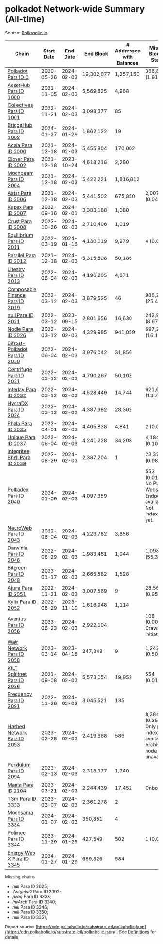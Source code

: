 # polkadot Network-wide Summary (All-time)

Source: [Polkaholic.io](https://polkaholic.io)


| Chain            | Start Date | End Date | End Block | # Addresses with Balances | Missing Blocks / Status |
| ---------------- | ---------- | ---------| --------- | ------------------------- | ----------------------- |
| [Polkadot Para ID 0](/polkadot/0-polkadot) | 2020-05-26 | 2024-02-03 | 19,302,077 |  1,257,150 | 368,865 (1.91%)  |
| [AssetHub Para ID 1000](/polkadot/1000-assethub) | 2021-11-05 | 2024-02-03 | 5,569,825 |  4,968 |    |
| [Collectives Para ID 1001](/polkadot/1001-collectives) | 2022-11-21 | 2024-02-03 | 3,098,377 |  85 |    |
| [BridgeHub Para ID 1002](/polkadot/1002-bridgehub) | 2024-01-27 | 2024-01-29 | 1,862,122 |  19 |    |
| [Acala Para ID 2000](/polkadot/2000-acala) | 2021-12-18 | 2024-02-03 | 5,455,904 |  170,002 |    |
| [Clover Para ID 2002](/polkadot/2002-clover) | 2021-12-18 | 2023-10-24 | 4,618,218 |  2,280 |    |
| [Moonbeam Para ID 2004](/polkadot/2004-moonbeam) | 2021-12-18 | 2024-02-03 | 5,422,221 |  1,816,812 |    |
| [Astar Para ID 2006](/polkadot/2006-astar) | 2021-12-18 | 2024-02-03 | 5,441,502 |  675,850 | 2,007 (0.04%)  |
| [Kapex Para ID 2007](/polkadot/2007-kapex) | 2022-09-16 | 2024-02-01 | 3,383,188 |  1,080 |    |
| [Crust Para ID 2008](/polkadot/2008-crust) | 2022-10-26 | 2024-02-03 | 2,710,406 |  1,019 |    |
| [Equilibrium Para ID 2011](/polkadot/2011-equilibrium) | 2022-03-19 | 2024-01-16 | 4,130,019 |  9,979 | 4 (0.00%)  |
| [Parallel Para ID 2012](/polkadot/2012-parallel) | 2021-12-18 | 2024-02-03 | 5,315,508 |  50,186 |    |
| [Litentry Para ID 2013](/polkadot/2013-litentry) | 2022-06-04 | 2024-02-03 | 4,196,205 |  4,871 |    |
| [Composable Finance Para ID 2019](/polkadot/2019-composable) | 2022-03-12 | 2024-02-03 | 3,879,525 |  46 | 988,228 (25.47%)  |
| [null Para ID 2021](/polkadot/2021-efinity) | 2022-03-12 | 2023-09-15 | 2,801,656 |  16,630 | 242,949 (8.67%)  |
| [Nodle Para ID 2026](/polkadot/2026-nodle) | 2022-03-12 | 2024-02-03 | 4,329,985 |  941,059 | 697,249 (16.10%)  |
| [Bifrost-Polkadot Para ID 2030](/polkadot/2030-bifrost) | 2022-06-04 | 2024-02-03 | 3,976,042 |  31,856 |    |
| [Centrifuge Para ID 2031](/polkadot/2031-centrifuge) | 2022-03-12 | 2024-02-03 | 4,790,267 |  50,102 |    |
| [Interlay Para ID 2032](/polkadot/2032-interlay) | 2022-03-12 | 2024-02-03 | 4,528,449 |  14,744 | 621,626 (13.73%)  |
| [HydraDX Para ID 2034](/polkadot/2034-hydradx) | 2022-03-12 | 2024-02-03 | 4,387,382 |  28,302 |    |
| [Phala Para ID 2035](/polkadot/2035-phala) | 2022-04-01 | 2024-02-03 | 4,405,838 |  4,841 | 2 (0.00%)  |
| [Unique Para ID 2037](/polkadot/2037-unique) | 2022-06-04 | 2024-02-03 | 4,241,228 |  34,208 | 4,184 (0.10%)  |
| [Integritee Shell Para ID 2039](/polkadot/2039-integritee) | 2022-08-29 | 2024-02-03 | 2,387,204 |  1 | 23,323 (0.98%)  |
| [Polkadex Para ID 2040](/polkadot/2040-polkadex) | 2024-01-09 | 2024-02-03 | 4,097,359 |   | 553 (0.01%) No Public Websocket Endpoint available: Not indexing yet. |
| [NeuroWeb Para ID 2043](/polkadot/2043-neuroweb) | 2022-06-04 | 2024-02-03 | 4,223,782 |  3,856 |    |
| [Darwinia Para ID 2046](/polkadot/2046-darwinia) | 2022-08-29 | 2024-02-03 | 1,983,461 |  1,044 | 1,098,047 (55.36%)  |
| [Bitgreen Para ID 2048](/polkadot/2048-bitgreen) | 2023-01-17 | 2024-02-03 | 2,665,582 |  1,528 |    |
| [Ajuna Para ID 2051](/polkadot/2051-ajuna) | 2022-11-21 | 2024-02-03 | 3,007,569 |  9 | 28,565 (0.95%)  |
| [Kylin Para ID 2052](/polkadot/2052-kylin) | 2022-08-29 | 2023-11-10 | 1,616,948 |  1,114 |    |
| [Aventus Para ID 2056](/polkadot/2056-aventus) | 2023-06-23 | 2024-02-03 | 2,922,104 |   | 108 (0.00%) Crawling initiated |
| [Watr Network Para ID 2058](/polkadot/2058-watr) | 2023-03-14 | 2023-04-18 | 247,348 |  9 | 1,242 (0.50%)  |
| [KILT Spiritnet Para ID 2086](/polkadot/2086-kilt) | 2021-09-08 | 2024-02-03 | 5,573,054 |  19,952 | 554 (0.01%)  |
| [Frequency Para ID 2091](/polkadot/2091-frequency) | 2022-11-29 | 2024-02-03 | 3,045,521 |  135 |    |
| [Hashed Network Para ID 2093](/polkadot/2093-hashed) | 2023-02-28 | 2024-02-03 | 2,419,668 |  586 | 8,384 (0.35%) Only partial index available: Archive node unavailable |
| [Pendulum Para ID 2094](/polkadot/2094-pendulum) | 2023-02-13 | 2024-02-03 | 2,318,377 |  1,740 |    |
| [Manta Para ID 2104](/polkadot/2104-manta) | 2023-03-21 | 2024-02-03 | 2,244,439 |  17,452 |   Onboarding |
| [T3rn Para ID 3333](/polkadot/3333-t3rn) | 2023-03-07 | 2024-02-03 | 2,361,278 |  2 |    |
| [Moonsama Para ID 3334](/polkadot/3334-moonsama) | 2024-01-07 | 2024-02-03 | 350,851 |  4 |    |
| [Polimec Para ID 3344](/polkadot/3344-polimec) | 2023-11-29 | 2024-01-29 | 427,549 |  502 | 1 (0.00%)  |
| [Energy Web X Para ID 3345](/polkadot/3345-energywebx) | 2024-01-27 | 2024-01-29 | 689,326 |  584 |    |

Missing chains


* *null* Para ID 2025; 
* *Zeitgeist2* Para ID 2092; 
* *peaq* Para ID 3338; 
* *InvArch* Para ID 3340; 
* *null* Para ID 3346; 
* *null* Para ID 3350; 
* *null* Para ID 3351; 

Report source: [https://cdn.polkaholic.io/substrate-etl/polkaholic.json](https://cdn.polkaholic.io/substrate-etl/polkaholic.json) | See [Definitions](/DEFINITIONS.md) for details
